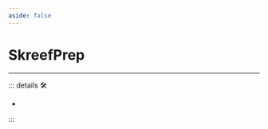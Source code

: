 ```yaml
---
aside: false
---
```

# SkreefPrep

---

<!-- =================================================== -->
<!-- =================================================== -->
<!-- =================================================== -->
<!-- =================================================== -->
<!-- =================================================== -->
::: details 🛠

-

:::
